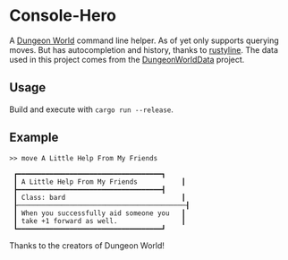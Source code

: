# Console-Hero

A [Dungeon World](http://www.dungeon-world.com/) command line helper. As of yet only supports querying moves. But has autocompletion and history, thanks to [rustyline](https://github.com/kkawakam/rustyline).
The data used in this project comes from the [DungeonWorldData](https://github.com/Vindexus/DungeonWorldData) project.

## Usage
Build and execute with `cargo run --release`.

## Example

```
>> move A Little Help From My Friends

 ┏━━━━━━━━━━━━━━━━━━━━━━━━━━━━━━━━━━━━┓
 ┃ A Little Help From My Friends           ┃
 ┣━━━━━━━━━━━━━━━━━━━━━━━━━━━━━━━━━━━━┫
 ┃ Class: bard                             ┃
 ┠──────────────────────────────────────────┨
 ┃ When you successfully aid someone you   ┃
 ┃ take +1 forward as well.                ┃
 ┗━━━━━━━━━━━━━━━━━━━━━━━━━━━━━━━━━━━━┛
```

Thanks to the creators of Dungeon World!
